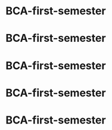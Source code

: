 # BCA-first-semester
# BCA-first-semester
# BCA-first-semester
# BCA-first-semester
# BCA-first-semester

